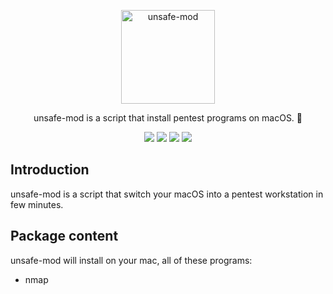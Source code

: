<p align="center">
  <p align="center">
    <img src="https://user-images.githubusercontent.com/5221349/92333991-224f5900-f08a-11ea-9da7-e55bcd2792cb.png" height="150" alt="unsafe-mod" />
  </p>
  <p align="center">
    unsafe-mod is a script that install pentest programs on macOS. 🍺
  </p>
  <p align="center">
    <a href="#"><img src="https://github.com/clintnetwork/unsafe-mod/workflows/build/badge.svg" /></a>
    <a href="#"><img src="https://img.shields.io/badge/🍺home-brew-dea584" /></a>
    <a href="https://github.com/clintnetwork/unsafe-mod/blob/master/LICENSE.md"><img src="https://img.shields.io/badge/license-MIT-lightgrey.svg" /></a>
    <a href="#"><img src="https://img.shields.io/badge/Discord-Server-7289DA" /></a>
  </p>
</p>

## Introduction

unsafe-mod is a script that switch your macOS into a pentest workstation in few minutes.

## Package content

unsafe-mod will install on your mac, all of these programs:

- nmap
